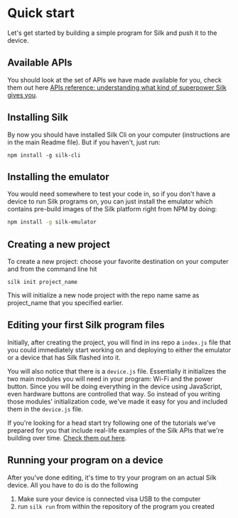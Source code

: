 # Quick start

Let's get started by building a simple program for Silk and push it to the device.

## Available APIs

You should look at the set of APIs we have made available for you, check them out here [APIs reference: understanding what kind of superpower Silk gives you](http://silklabs.github.io/silk/master/api/device/index.html).

## Installing Silk

By now you should have installed Silk Cli on your computer (instructions are in the main Readme file). But if you haven't, just run:

```
npm install -g silk-cli
```

## Installing the emulator

You would need somewhere to test your code in, so if you don't have a device to run Silk programs on, you can just install the emulator which contains pre-build images of the Silk platform right from NPM by doing:

```bash
npm install -g silk-emulator
```

## Creating a new project

To create a new project: choose your favorite destination on your computer and from the command line hit

```
silk init project_name
```

This will initialize a new node project with the repo name same as project_name that you specified earlier.

## Editing your first Silk program files

Initially, after creating the project, you will find in ins repo a `index.js` file that you could immediately start working on and deploying to either the emulator or a device that has Silk flashed into it.

You will also notice that there is a `device.js` file. Essentially it initializes the two main modules you will need in your program: Wi-Fi and the power button. Since you will be doing everything in the device using JavaScript, even hardware buttons are controlled that way. So instead of you writing those modules' initialization code, we've made it easy for you and included them in the `device.js` file.

If you're looking for a head start try following one of the tutorials we've prepared for you that include real-life examples of the Silk APIs that we're building over time. [Check them out here](https://github.com/silklabs/silk/tree/master/docs/tutorial).

## Running your program on a device

After you've done editing, it's time to try your program on an actual Silk device. All you have to do is do the following

1. Make sure your device is connected visa USB to the computer
2. run `silk run` from within the repository of the program you created
